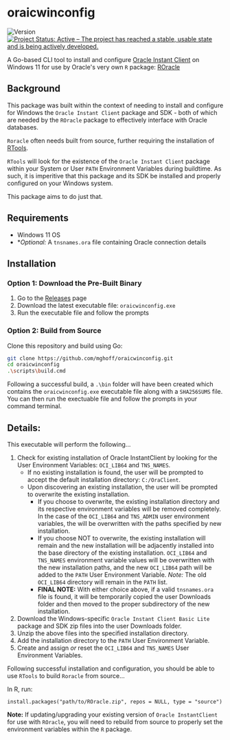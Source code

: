 # oraicwinconfig
![Version](https://img.shields.io/badge/version-0.1.0-blue.svg)
[![Project Status: Active – The project has reached a stable, usable state and is being actively developed.](https://www.repostatus.org/badges/latest/active.svg)](https://www.repostatus.org/#active)

A Go-based CLI tool to install and configure [Oracle Instant Client](https://www.oracle.com/database/technologies/instant-client/downloads.html) on Windows 11 for use by Oracle's very own `R` package: [ROracle](https://www.oracle.com/database/technologies/appdev/roracle.html)

## Background

This package was built within the context of needing to install and configure for Windows the `Oracle Instant Client` package and SDK - both of which are needed by the `ROracle` package to effectively interface with Oracle databases.

`Roracle` often needs built from source, further requiring the installation of [RTools](https://cran.r-project.org/bin/windows/Rtools/).

`RTools` will look for the existence of the `Oracle Instant Client` package within your System or User `PATH` Environment Variables during buildtime. As such, it is imperitive that this package and its SDK be installed and properly configured on your Windows system.

This package aims to do just that.

## Requirements

  + Windows 11 OS
  + **Optional:* A `tnsnames.ora` file containing Oracle connection details

## Installation

### Option 1: Download the Pre-Built Binary
1. Go to the [Releases](https://github.com/mghoff/oraicwinconfig/releases) page
2. Download the latest executable file: `oraicwinconfig.exe`
3. Run the executable file and follow the prompts

### Option 2: Build from Source
Clone this repository and build using Go:
```bash
git clone https://github.com/mghoff/oraicwinconfig.git
cd oraicwinconfig
.\scripts\build.cmd
```

Following a successful build, a `.\bin` folder will have been created which contains the `oraicwinconfig.exe` executable file along with a `SHA256SUMS` file. You can then run the exectuable file and follow the prompts in your command terminal.

## Details:

This executable will perform the following...
1. Check for existing installation of Oracle InstantClient by looking for the User Environment Variables: `OCI_LIB64` and `TNS_NAMES`.
    + If no existing installation is found, the user will be prompted to accept the default installation directory: `C:/OraClient`.
    + Upon discovering an existing installation, the user will be prompted to overwrite the existing installation.
      + If you choose to overwrite, the existing installation directory and its respective environment variables will be removed completely. In the case of the `OCI_LIB64` and `TNS_ADMIN` user environment variables, the will be overwritten with the paths specified by new installation.
      + If you choose NOT to overwrite, the existing installation will remain and the new installation will be adjacently installed into the base directory of the existing installation. `OCI_LIB64` and `TNS_NAMES` environment variable values will be overwritten with the new installation paths, and the new `OCI_LIB64` path will be added to the `PATH` User Environment Variable. *Note:* The old `OCI_LIB64` directory will remain  in the `PATH` list. 
      + **FINAL NOTE:** With either choice above, if a valid `tnsnames.ora` file is found, it will be temporarily copied the user Downloads folder and then moved to the proper subdirectory of the new installation.
2. Download the Windows-specific `Oracle Instant Client Basic Lite` package and SDK zip files into the user Downloads folder.
3. Unzip the above files into the specified installation directory.
4. Add the installation directory to the `PATH` User Environment Variable.
5. Create and assign *or* reset the `OCI_LIB64` and `TNS_NAMES` User Environment Variables.

Following successful installation and configuration, you should be able to use `RTools` to build `Roracle` from source...

In R, run: 
```
install.packages("path/to/ROracle.zip", repos = NULL, type = "source")
```

**Note:** If updating/upgrading your existing version of `Oracle InstantClient` for use with `ROracle`, you will need to rebuild from source to properly set the environment variables within the `R` package.
